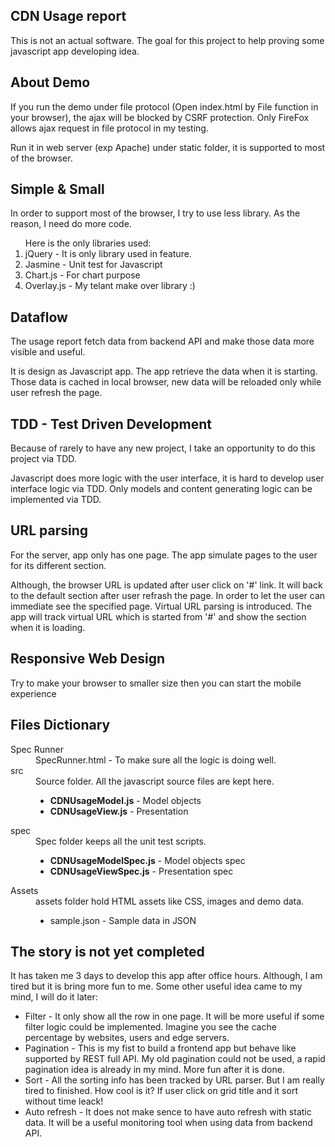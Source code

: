 <section>
 <h2>CDN Usage report</h2>
 <p>This is not an actual software. The goal for this project to help proving some javascript app developing idea.</p>
</section>
<section>
  <h2>About Demo</h2>
  <p>If you run the demo under file protocol (Open index.html by File function in your browser), the ajax will be blocked by CSRF protection. Only FireFox allows ajax request in file protocol in my testing.</p>
  <p>Run it in web server (exp Apache) under static folder, it is supported to most of the browser.</p>
</section>
<section>
  <h2>Simple & Small</h2>
  <p>In order to support most of the browser, I try to use less library. As the reason, I need do more code. </p>
  <ol>
    Here is the only libraries used:
    <li>jQuery - It is only library used in feature.</li>
    <li>Jasmine - Unit test for Javascript</li>
    <li>Chart.js - For chart purpose</li>
    <li>Overlay.js - My telant make over library :)</li>
  </ol>
</section>
<section>
  <h2>Dataflow</h2>
  <p>The usage report fetch data from backend API and make those data more visible and useful.</p>
  <p>It is design as Javascript app. The app retrieve the data when it is starting. Those data is cached in local browser, new data will be reloaded only while user refresh the page.</p>
</section>
<section id="tdd">
 <h2>TDD - Test Driven Development</h2>
 <p>Because of rarely to have any new project, I take an opportunity to do this project via TDD. </p>
 <p>Javascript does more logic with the user interface, it is hard to develop user interface logic via TDD. Only models and content generating logic can be implemented via TDD.</p>
</section>
<section id="urlparsing">
  <h2>URL parsing</h2>
  <p>For the server, app only has one page. The app simulate pages to the user for its different section.</p>
  <p>Although, the browser URL is updated after user click on '#' link. It will back to the default section after user refrash the page. In order to let the user can immediate see the specified page. Virtual URL parsing is introduced. The app will track virtual URL which is started from '#' and show the section when it is loading.</p>
</section>
<section id="responsive">
 <h2>Responsive Web Design</h2>
 <p>Try to make your browser to smaller size then you can start the mobile experience</p>
</section>
<section id="File_Structure">
 <h2>Files Dictionary</h2>
 <dl>
  <dt>Spec Runner</dt>
  <dd>SpecRunner.html - To make sure all the logic is doing well.</dd>
  <dt>src</dt>
  <dd>
   Source folder. All the javascript source files are kept here.
   <ul>
    <li><strong>CDNUsageModel.js</strong> - Model objects</li>
    <li><strong>CDNUsageView.js</strong> - Presentation</li>
   </ul>
  </dd>
  <dt>spec</dt>
  <dd>
   Spec folder keeps all the unit test scripts.
   <ul>
    <li><strong>CDNUsageModelSpec.js</strong> - Model objects spec</li>
    <li><strong>CDNUsageViewSpec.js</strong> - Presentation spec</li>
   </ul>
  </dd>
  <dt>Assets</dt>
  <dd>
   assets folder hold HTML assets like CSS, images and demo data.
   <ul>
    <li>sample.json - Sample data in JSON</li>
   </ul>
  </dd>
 </dl>
</section>
<section id="storynotyet">
  <h2>The story is not yet completed</h2>
  <p>It has taken me 3 days to develop this app after office hours. Although, I am tired but it is bring more fun to me. Some other useful idea came to my mind, I will do it later:</p>
  <ul>
     <li>Filter - It only show all the row in one page. It will be more useful if some filter logic could be implemented. Imagine you see the cache percentage by websites, users and edge servers.</li>
     <li>Pagination - This is my fist to build a frontend app but behave like supported by REST full API. My old pagination could not be used, a rapid pagination idea is already in my mind. More fun after it is done.</li>
     <li>Sort - All the sorting info has been tracked by URL parser. But I am really tired to finished. How cool is it? If user click on grid title and it sort without time leack!</li>
     <li>Auto refresh - It does not make sence to have auto refresh with static data. It will be a useful monitoring tool when using data from backend API.</li>
  </ul>
</section>
